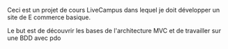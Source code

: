 Ceci est un projet de cours LiveCampus dans lequel je doit développer un site de E commerce basique.

Le but est de découvrir les bases de l'architecture MVC et de travailler sur une BDD avec pdo